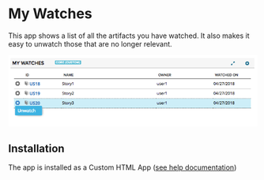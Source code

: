 # My Watches

This app shows a list of all the artifacts you have watched.  It also makes it easy to unwatch those that are no longer relevant.

![screenshot](images/screenshot.png "My Watches Screenshot")

## Installation
The app is installed as a Custom HTML App ([see help documentation](https://help.rallydev.com/custom-html))
